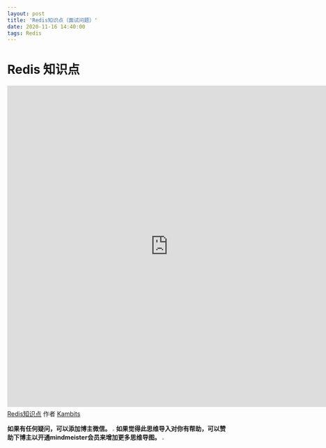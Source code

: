 ```yaml
---
layout: post
title: 'Redis知识点（面试问题）'
date: 2020-11-16 14:40:00
tags: Redis
---
```


# Redis 知识点

<iframe width="738" height="738" frameborder="0" src="https://www.mindmeister.com/maps/public_map_shell/1692695118/redis?width=738&height=738&z=auto&t=DoQEKVBhRF" scrolling="no" style="overflow: hidden; margin-bottom: 5px;">您目前的浏览器无法显示框架元素。请访问MindMeister上的<a href="https://www.mindmeister.com/1692695118/redis?t=DoQEKVBhRF" target="_blank">Redis知识点</a>页面。</iframe><div class="mb-5"><a href="https://www.mindmeister.com/1692695118/redis?t=DoQEKVBhRF" target="_blank">Redis知识点</a> 作者 <a href="https://www.mindmeister.com/users/channel/56370113" target="_blank">Kambits</a></div>





**如果有任何疑问，可以添加博主微信。**
<img src="https://image.kambit.cn/WechatIMG3.jpeg" style="zoom:25%;" />
**如果觉得此思维导入对你有帮助，可以赞助下博主以开通mindmeister会员来增加更多思维导图。**
<img src="https://image.kambit.cn/kambits收款码.jpeg" style="zoom:25%;" />